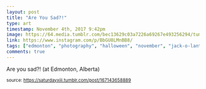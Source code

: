 ```yaml
---
layout: post
title: "Are You Sad?!"
type: art
timestamp: November 4th, 2017 9:42pm
image: https://64.media.tumblr.com/bec13629c03a7226a69267e493256294/tumblr_oyxeb6ch8t1rtskmuo1_500.jpg
link: https://www.instagram.com/p/BbGU8LMnBB8/
tags: ["edmonton", "photography", "halloween", "november", "jack-o-lantern"]
comments: true
---
```

Are you sad?! (at Edmonton, Alberta)
 
  
<small>source: https://saturdayxiii.tumblr.com/post/167143658889</small>
